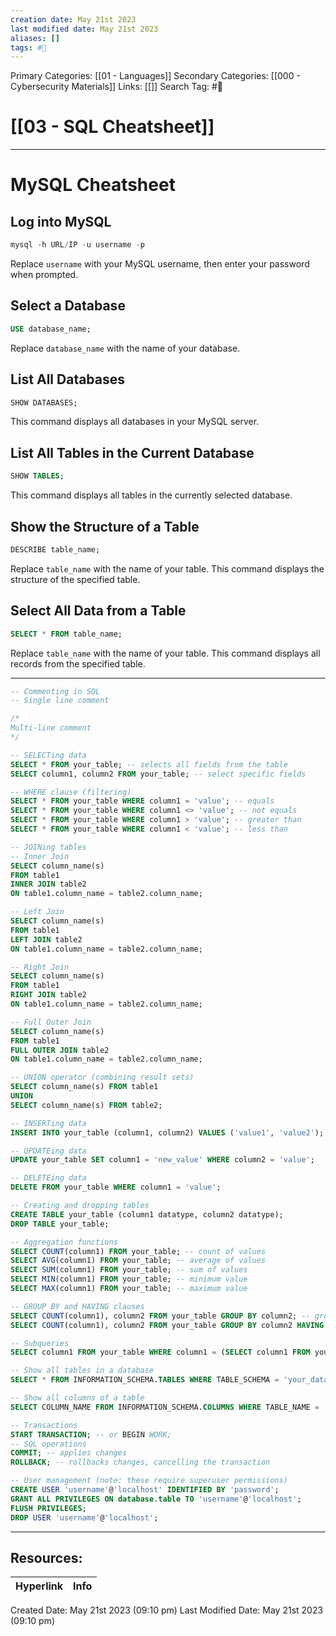 ```yaml
---
creation date: May 21st 2023
last modified date: May 21st 2023
aliases: []
tags: #📖
---
```


Primary Categories: [[01 - Languages]] 
Secondary Categories: [[000 - Cybersecurity Materials]] 
Links: [[]] 
Search Tag: #📖  

# [[03 - SQL Cheatsheet]]  
---
# MySQL Cheatsheet

## Log into MySQL
```sql
mysql -h URL/IP -u username -p
```
Replace `username` with your MySQL username, then enter your password when prompted.

## Select a Database
```sql
USE database_name;
```
Replace `database_name` with the name of your database.

## List All Databases
```sql
SHOW DATABASES;
```
This command displays all databases in your MySQL server.

## List All Tables in the Current Database
```sql
SHOW TABLES;
```
This command displays all tables in the currently selected database.

## Show the Structure of a Table
```sql
DESCRIBE table_name;
```
Replace `table_name` with the name of your table. This command displays the structure of the specified table.

## Select All Data from a Table
```sql
SELECT * FROM table_name;
```
Replace `table_name` with the name of your table. This command displays all records from the specified table.

---

```SQL
-- Commenting in SQL
-- Single line comment

/*
Multi-line comment
*/

-- SELECTing data
SELECT * FROM your_table; -- selects all fields from the table
SELECT column1, column2 FROM your_table; -- select specific fields

-- WHERE clause (filtering)
SELECT * FROM your_table WHERE column1 = 'value'; -- equals
SELECT * FROM your_table WHERE column1 <> 'value'; -- not equals
SELECT * FROM your_table WHERE column1 > 'value'; -- greater than
SELECT * FROM your_table WHERE column1 < 'value'; -- less than

-- JOINing tables
-- Inner Join
SELECT column_name(s)
FROM table1
INNER JOIN table2
ON table1.column_name = table2.column_name;

-- Left Join
SELECT column_name(s)
FROM table1
LEFT JOIN table2
ON table1.column_name = table2.column_name;

-- Right Join
SELECT column_name(s)
FROM table1
RIGHT JOIN table2
ON table1.column_name = table2.column_name;

-- Full Outer Join
SELECT column_name(s)
FROM table1
FULL OUTER JOIN table2
ON table1.column_name = table2.column_name;

-- UNION operator (combining result sets)
SELECT column_name(s) FROM table1
UNION
SELECT column_name(s) FROM table2;

-- INSERTing data
INSERT INTO your_table (column1, column2) VALUES ('value1', 'value2');

-- UPDATEing data
UPDATE your_table SET column1 = 'new_value' WHERE column2 = 'value';

-- DELETEing data
DELETE FROM your_table WHERE column1 = 'value';

-- Creating and dropping tables
CREATE TABLE your_table (column1 datatype, column2 datatype);
DROP TABLE your_table;

-- Aggregation functions
SELECT COUNT(column1) FROM your_table; -- count of values
SELECT AVG(column1) FROM your_table; -- average of values
SELECT SUM(column1) FROM your_table; -- sum of values
SELECT MIN(column1) FROM your_table; -- minimum value
SELECT MAX(column1) FROM your_table; -- maximum value

-- GROUP BY and HAVING clauses
SELECT COUNT(column1), column2 FROM your_table GROUP BY column2; -- group by
SELECT COUNT(column1), column2 FROM your_table GROUP BY column2 HAVING COUNT(column1) > value; -- having

-- Subqueries
SELECT column1 FROM your_table WHERE column1 = (SELECT column1 FROM your_table WHERE column2 = 'value');

-- Show all tables in a database
SELECT * FROM INFORMATION_SCHEMA.TABLES WHERE TABLE_SCHEMA = 'your_database';

-- Show all columns of a table
SELECT COLUMN_NAME FROM INFORMATION_SCHEMA.COLUMNS WHERE TABLE_NAME = 'your_table';

-- Transactions
START TRANSACTION; -- or BEGIN WORK;
-- SQL operations
COMMIT; -- applies changes
ROLLBACK; -- rollbacks changes, cancelling the transaction

-- User management (note: these require superuser permissions)
CREATE USER 'username'@'localhost' IDENTIFIED BY 'password';
GRANT ALL PRIVILEGES ON database.table TO 'username'@'localhost';
FLUSH PRIVILEGES;
DROP USER 'username'@'localhost';
```


___

## Resources:

| Hyperlink | Info |
| --------- | ---- |


Created Date: May 21st 2023 (09:10 pm) 
Last Modified Date: May 21st 2023 (09:10 pm)
